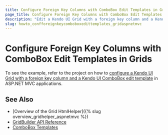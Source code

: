 ```yaml
---
title: Configure Foreign Key Columns with ComboBox Edit Templates in Grids
page_title: Configure Foreign Key Columns with ComboBox Edit Templates in Grids | Kendo UI Grid HtmlHelper for ASP.NET MVC
description: "Edit a Kendo UI Grid with a foreign key column and a Kendo UI ComboBox template in ASP.NET MVC applications."
slug: howto_confforeignkeycomboboxedittemplates_gridaspnetmvc
---
```


# Configure Foreign Key Columns with ComboBox Edit Templates in Grids

To see the example, refer to the project on how to [configure a Kendo UI Grid with a foreign key column and a Kendo UI ComboBox edit template](https://github.com/telerik/ui-for-aspnet-mvc-examples/tree/c38659a144485226904341baae368ab05fdb3e88/grid/grid-foreign-key-combo-box-column) in ASP.NET MVC applications.

## See Also

* [Overview of the Grid HtmlHelper]({% slug overview_gridhelper_aspnetmvc %})
* [GridBuilder API Reference](http://docs.telerik.com/aspnet-mvc/api/Kendo.Mvc.UI.Fluent/GridBuilder)
* [ComboBox Templates](http://docs.telerik.com/kendo-ui/controls/editors/combobox/overview#templates)
